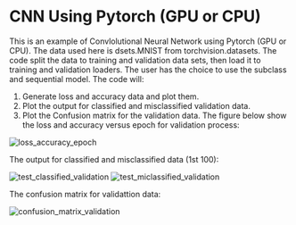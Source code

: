 # CNN Using Pytorch (GPU or CPU)
This is an example of Convlolutional Neural Network using Pytorch (GPU or CPU). The data used here is dsets.MNIST from torchvision.datasets. The code split the data to training and validation data sets, then load it to training and validation loaders. The user has the choice to use the subclass and sequential model. The code will:
1) Generate loss and accuracy data and plot them.
2) Plot the output for classified and misclassified validation data.
3) Plot the Confusion matrix for the validation data.
The figure below show the loss and accuracy versus epoch for validation process: 

![loss_accuracy_epoch](https://user-images.githubusercontent.com/12114448/222929621-8bd00032-29e3-4d26-b5fd-4c4bb2d9d75b.png)

The output for classified and misclassified data (1st 100):

![test_classified_validation](https://user-images.githubusercontent.com/12114448/222929628-659acb69-df30-4a1e-828c-31d84fbfdd2b.png)
![test_miclassified_validation](https://user-images.githubusercontent.com/12114448/222929630-b7ae32ff-ad2c-4095-a60c-a1d245a74a0a.png)

The confusion matrix for validattion data:

![confusion_matrix_validation](https://user-images.githubusercontent.com/12114448/222929639-f93a5e72-42a1-43b8-b15f-ea1e04a26d4e.png)
